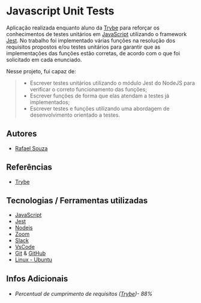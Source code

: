 # Javascript Unit Tests

Aplicação realizada enquanto aluno da [Trybe](https://www.betrybe.com/) para reforçar os conhecimentos de testes unitários em 
[JavaScript](https://www.javascript.com/) utilizando o framework [Jest](https://jestjs.io/). No trabalho foi implementado várias funções na resolução dos 
requisitos propostos e/ou testes unitários para garantir que as implementações das funções estão corretas, de acordo com o que foi solicitado 
em cada enunciado.

Nesse projeto, fui capaz de:
 > - Escrever testes unitários utilizando o módulo Jest do NodeJS para verificar o correto funcionamento das funções;
 > - Escrever funções de forma que elas atendam a testes já implementados;
 > - Escrever testes e funções utilizando uma abordagem de desenvolvimento orientado a testes.

## Autores

- [Rafael Souza](https://github.com/Rafael-Souza-97)

## Referências

 - [Trybe](https://www.betrybe.com/)

## Tecnologias / Ferramentas utilizadas

- [JavaScript](https://www.javascript.com/)
- [Jest](https://jestjs.io/)
- [Nodejs](https://nodejs.org/en/)
- [Zoom](https://zoom.us/)
- [Slack](https://slack.com/intl/pt-br/)
- [VsCode](https://code.visualstudio.com/)
- [Git](https://git-scm.com/) & [GitHub](https://github.com/)
- [Linux - Ubuntu](https://ubuntu.com/)

## Infos Adicionais

- ###### Percentual de cumprimento de requisitos ([Trybe](https://www.betrybe.com/))- 88%
